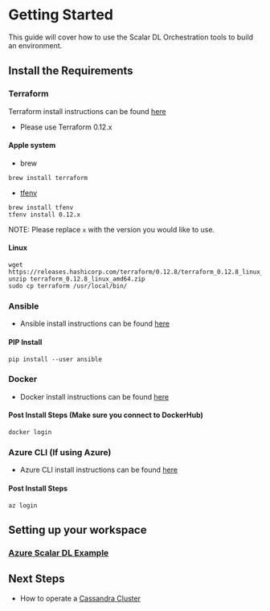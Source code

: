 # Getting Started

This guide will cover how to use the Scalar DL Orchestration tools to build an environment.

## Install the Requirements

### Terraform

Terraform install instructions can be found [here](https://www.terraform.io/downloads.html)

* Please use Terraform 0.12.x

#### Apple system

* brew

```console
brew install terraform
```

* [tfenv](https://github.com/tfutils/tfenv)

```console
brew install tfenv
tfenv install 0.12.x
```

NOTE: Please replace `x` with the version you would like to use.

#### Linux

```console
wget https://releases.hashicorp.com/terraform/0.12.8/terraform_0.12.8_linux_amd64.zip
unzip terraform_0.12.8_linux_amd64.zip
sudo cp terraform /usr/local/bin/
```

### Ansible

* Ansible install instructions can be found [here](https://docs.ansible.com/ansible/latest/installation_guide/intro_installation.html)

#### PIP Install

```console
pip install --user ansible
```

### Docker

* Docker install instructions can be found [here](https://docs.docker.com/install/)

#### Post Install Steps (Make sure you connect to DockerHub)

```console
docker login
```

### Azure CLI (If using Azure)

* Azure CLI install instructions can be found [here](https://docs.microsoft.com/en-us/cli/azure/install-azure-cli?view=azure-cli-latest)

#### Post Install Steps

```console
az login
```

## Setting up your workspace

### [Azure Scalar DL Example](./AzureAKSScalarDL.md)

## Next Steps

* How to operate a [Cassandra Cluster](https://github.com/scalar-labs/scalar-terraform/blob/master/docs/CassandraOperation.md)
